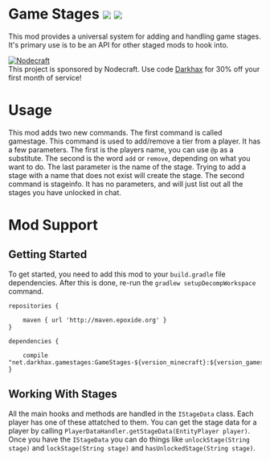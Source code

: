 # Game Stages [![](http://cf.way2muchnoise.eu/268655.svg)](https://minecraft.curseforge.com/projects/game-stages) [![](http://cf.way2muchnoise.eu/versions/268655.svg)](https://minecraft.curseforge.com/projects/game-stages)
This mod provides a universal system for adding and handling game stages. It's primary use is to be an API for other staged mods to hook into. 

[![Nodecraft](https://i.imgur.com/sz9PUmK.png)](https://nodecraft.com/r/darkhax)    
This project is sponsored by Nodecraft. Use code [Darkhax](https://nodecraft.com/r/darkhax) for 30% off your first month of service!

# Usage
This mod adds two new commands. The first command is called gamestage. This command is used to add/remove a tier from a player. It has a few parameters. The first is the players name, you can use `@p` as a substitute. The second is the word `add` or `remove`, depending on what you want to do. The last parameter is the name of the stage. Trying to add a stage with a name that does not exist will create the stage. The second command is stageinfo. It has no parameters, and will just list out all the stages you have unlocked in chat. 

# Mod Support

## Getting Started
To get started, you need to add this mod to your `build.gradle` file dependencies. After this is done, re-run the `gradlew setupDecompWorkspace` command.
```
repositories {

    maven { url 'http://maven.epoxide.org' }
}

dependencies {

    compile "net.darkhax.gamestages:GameStages-${version_minecraft}:${version_gamestages}"
}
```

## Working With Stages
All the main hooks and methods are handled in the `IStageData` class. Each player has one of these attatched to them. You can get the stage data for a player by calling `PlayerDataHandler.getStageData(EntityPlayer player)`. Once you have the `IStageData` you can do things like `unlockStage(String stage)` and `lockStage(String stage)` and `hasUnlockedStage(String stage)`.
